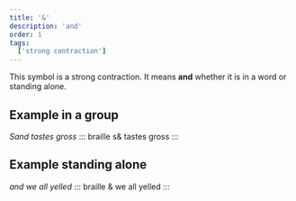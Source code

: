 ```yaml
---
title: '&'
description: 'and'
order: 1
tags:
  ['strong contraction']
---
```


This symbol is a strong contraction. It means **and** whether it is in a word or standing alone.

## Example in a group

*Sand tastes gross*
::: braille
s& tastes gross
:::

## Example standing alone

*and we all yelled*
::: braille
& we all yelled
:::